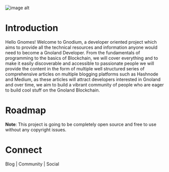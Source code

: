 ![image alt](https://github.com/Danish-Mahboob/Gnodium/blob/43dfc78f5e95ccaa2446c286497de602c81259c3/Banner.jpg)
# Introduction
Hello Gnomes! Welcome to Gnodium, a developer oriented project which aims to provide all the technical resources and information anyone would need to become a Gnoland Developer. From the fundamentals of programming to the basics of Blockchain, we will cover everything and to make it easily discoverable and accessible to passionate people we will provide the content in the form of multiple well structured series of comprehensive articles on multiple blogging platforms such as Hashnode and Medium, as these articles will attract developers interested in Gnoland and over time, we aim to build a vibrant community of people who are eager to build cool stuff on the Gnoland Blockchain.

# Roadmap

__Note__: This project is going to be completely open source and free to use without any copyright issues.





# Connect
Blog | Community | Social


